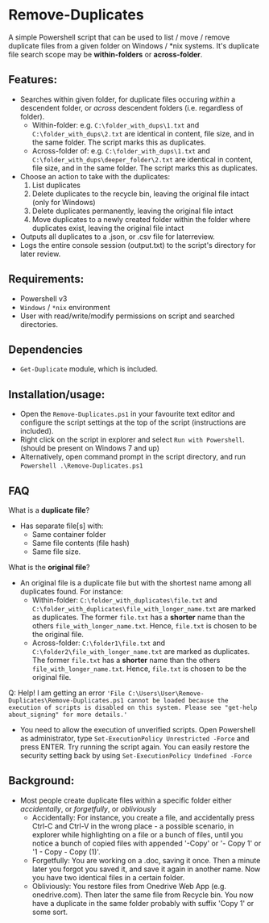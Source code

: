 # Remove-Duplicates
A simple Powershell script that can be used to list / move / remove duplicate files from a given folder on Windows / \*nix systems. 
It's duplicate file search scope may be **within-folders** or **across-folder**.

## Features:
- Searches within given folder, for duplicate files occuring *within* a descendent folder, or *across* descendent folders (i.e. regardless of folder).
	- Within-folder: e.g. `C:\folder_with_dups\1.txt` and `C:\folder_with_dups\2.txt` are identical in content, file size, and in the same folder. The script marks this as duplicates.
	- Across-folder of: e.g. `C:\folder_with_dups\1.txt` and `C:\folder_with_dups\deeper_folder\2.txt` are identical in content, file size, and in the same folder. The script marks this as duplicates.
- Choose an action to take with the duplicates:
	1. List duplicates 
	2. Delete duplicates to the recycle bin, leaving the original file intact (only for Windows)
	3. Delete duplicates permanently, leaving the original file intact
	4. Move duplicates to a newly created folder within the folder where duplicates exist, leaving the original file intact
- Outputs all duplicates to a .json, or .csv file for laterreview.
- Logs the entire console session (output.txt) to the script's directory for later review.

## Requirements:
- Powershell v3
- `Windows` / `*nix` environment
- User with read/write/modify permissions on script and searched directories.

## Dependencies 
- `Get-Duplicate` module, which is included.

## Installation/usage:
- Open the `Remove-Duplicates.ps1` in your favourite text editor and configure the script settings at the top of the script (instructions are included).
- Right click on the script in explorer and select `Run with Powershell`. (should be present on Windows 7 and up)
- Alternatively, open command prompt in the script directory, and run `Powershell .\Remove-Duplicates.ps1`

## FAQ
What is a **duplicate file**?
- Has separate file[s] with:
	- Same container folder
	- Same file contents (file hash)
	- Same file size.

What is the **original file**?
- An original file is a duplicate file but with the shortest name among all duplicates found. For instance:
	- Within-folder: `C:\folder_with_duplicates\file.txt` and `C:\folder_with_duplicates\file_with_longer_name.txt` are marked as duplicates. The former `file.txt` has a **shorter** name than the others `file_with_longer_name.txt`. Hence, `file.txt` is chosen to be the original file.
	- Across-folder: `C:\folder1\file.txt` and `C:\folder2\file_with_longer_name.txt` are marked as duplicates. The former `file.txt` has a **shorter** name than the others `file_with_longer_name.txt`. Hence, `file.txt` is chosen to be the original file.

Q: Help! I am getting an error `'File C:\Users\User\Remove-Duplicates\Remove-Duplicates.ps1 cannot be loaded because the execution of scripts is disabled on this system. Please see "get-help about_signing" for more details.'`
- You need to allow the execution of unverified scripts. Open Powershell as administrator, type `Set-ExecutionPolicy Unrestricted -Force` and press ENTER. Try running the script again. You can easily restore the security setting back by using `Set-ExecutionPolicy Undefined -Force`

## Background:
- Most people create duplicate files within a specific folder either *accidentally*, or *forgetfully*, or *obliviously*
	- Accidentally: For instance, you create a file, and accidentally press Ctrl-C and Ctrl-V in the wrong place - a possible scenario, in explorer while highlighting on a file or a bunch of files, until you notice a bunch of copied files with appended '-Copy' or '- Copy 1' or '1 - Copy - Copy (1)'.
	- Forgetfully: You are working on a .doc, saving it once. Then a minute later you forgot you saved it, and save it again in another name. Now you have two identical files in a certain folder.
	- Obliviously: You restore files from Onedrive Web App (e.g. onedrive.com). Then later the same file from Recycle bin. You now have a duplicate in the same folder probably with suffix 'Copy 1' or some sort.


